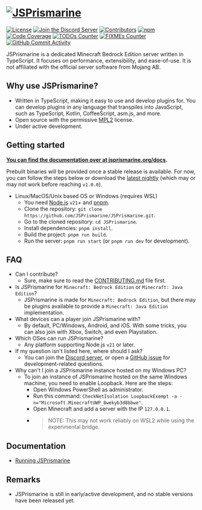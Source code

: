 # [![JSPrismarine](https://github.com/JSPrismarine/JSPrismarine/assets/108444335/3169ac83-0427-402d-a76d-6c1bc215c583)](https://jsprismarine.org/)

[![License](https://img.shields.io/github/license/JSPrismarine/JSPrismarine)](https://github.com/JSPrismarine/JSPrismarine/blob/master/LICENSE)
[![Join the Discord Server](https://img.shields.io/discord/704967868885762108?color=%237289DA&label=Discord)](https://discord.gg/6w8JWhy)
[![Contributors](https://img.shields.io/github/contributors/JSPrismarine/JSPrismarine?color=%23E30B5D)](https://github.com/JSPrismarine/JSPrismarine/graphs/contributors)
[![npm](https://img.shields.io/npm/dt/@jsprismarine/prismarine)](https://www.npmjs.com/package/@jsprismarine/prismarine)
[![Code Coverage](https://img.shields.io/codecov/c/github/JSPrismarine/JSPrismarine?token=WLXLSJOGN3&color=63A375)](https://codecov.io/gh/JSPrismarine/JSPrismarine)
[![TODOs Counter](https://img.shields.io/github/search/JSPrismarine/JSPrismarine/todo)](https://github.com/JSPrismarine/JSPrismarine/search?q=todo)
[![FIXMEs Counter](https://img.shields.io/github/search/JSPrismarine/JSPrismarine/fixme)](https://github.com/JSPrismarine/JSPrismarine/search?q=fixme)
[![GitHub Commit Activity](https://img.shields.io/github/commit-activity/m/JSPrismarine/JSPrismarine?color=%2387F4BC)](https://github.com/JSPrismarine/JSPrismarine/commits/master)

JSPrismarine is a dedicated Minecraft Bedrock Edition server written in TypeScript. It focuses on performance, extensibility, and ease-of-use. It is not affiliated with the official server software from Mojang AB.

## Why use JSPrismarine?

- Written in TypeScript, making it easy to use and develop plugins for. You can develop plugins in any language that transpiles into JavaScript, such as TypeScript, Kotlin, CoffeeScript, asm.js, and more.
- Open source with the permissive [MPL2](https://github.com/JSPrismarine/JSPrismarine/blob/master/LICENSE) license.
- Under active development.

## Getting started

**[You can find the documentation over at jsprismarine.org/docs](https://jsprismarine.org/docs/).**

Prebuilt binaries will be provided once a stable release is available. For now, you can follow the steps below or download the [latest nightly](https://github.com/JSPrismarine/JSPrismarine/actions/workflows/nightly.yml?query=branch%3Amaster) (which may or may not work before reaching `v1.0.0`).

- Linux/MacOS/Unix based OS or Windows (requires WSL)
  - You need [Node.js](https://nodejs.org) `v21`+ and [pnpm](https://pnpm.io).
  - Clone the repository: `git clone https://github.com/JSPrismarine/JSPrismarine.git`.
  - Go to the cloned repository: `cd JSPrismarine`.
  - Install dependencies: `pnpm install`.
  - Build the project: `pnpm run build`.
  - Run the server: `pnpm run start` (or `pnpm run dev` for development).

## FAQ

- Can I contribute?
  - Sure, make sure to read the [CONTRIBUTING.md](https://github.com/JSPrismarine/JSPrismarine/blob/master/CONTRIBUTING.md) file first.
- Is JSPrismarine for `Minecraft: Bedrock Edition` or `Minecraft: Java Edition`?
  - JSPrismarine is made for `Minecraft: Bedrock Edition`, but there may be plugins available to provide a `Minecraft: Java Edition` implementation.
- What devices can a player join JSPrismarine with?
  - By default, PC/Windows, Android, and iOS. With some tricks, you can also join with Xbox, Switch, and even Playstation.
- Which OSes can run JSPrismarine?
  - Any platform supporting Node.js `v21` or later.
- If my question isn't listed here, where should I ask?
  - You can join the [Discord server](https://discord.gg/fGkHZhu), or open a [GitHub issue](https://github.com/JSPrismarine/JSPrismarine/issues/new) for development-related questions.
- Why can't I join a JSPrismarine instance hosted on my Windows PC?
  - To join an instance of JSPrismarine hosted on the same Windows machine, you need to enable Loopback. Here are the steps:
    - Open Windows PowerShell as administrator.
    - Run this command: `CheckNetIsolation LoopbackExempt -a -n="Microsoft.MinecraftUWP_8wekyb3d8bbwe"`.
    - Open Minecraft and add a server with the IP `127.0.0.1`.
    - > NOTE: This may not work reliably on WSL2 while using the experimental bridge.

## Documentation

- [Running JSPrismarine](https://github.com/JSPrismarine/JSPrismarine/blob/master/docs/running.md)

## Remarks

- JSPrismarine is still in early/active development, and no stable versions have been released yet.
